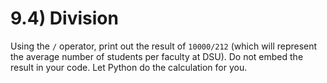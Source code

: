 # 9.4) Division

Using the `/` operator, print out the result of `10000/212` (which will
represent the average number of students per faculty at DSU). Do not embed the
result in your code. Let Python do the calculation for you.
